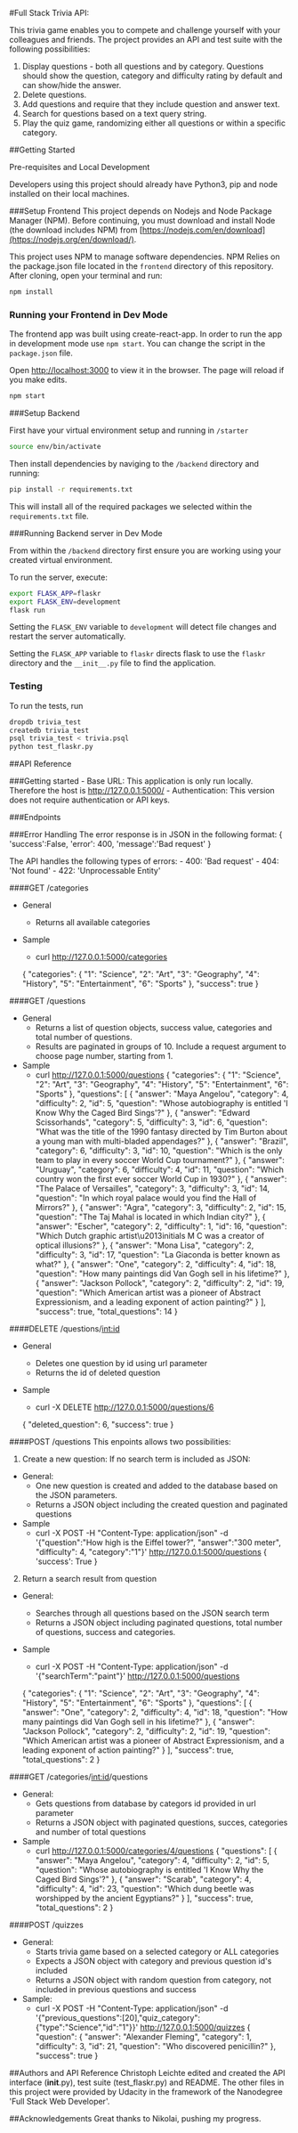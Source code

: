 #Full Stack Trivia API:

This trivia game enables you to compete and challenge yourself with your colleagues and friends. The project provides an API and test suite with the following possibilities:

1) Display questions - both all questions and by category. Questions should show the question, category and difficulty rating by default and can show/hide the answer. 
2) Delete questions.
3) Add questions and require that they include question and answer text.
4) Search for questions based on a text query string.
5) Play the quiz game, randomizing either all questions or within a specific category. 


##Getting Started

Pre-requisites and Local Development

Developers using this project should already have Python3, pip and node installed on their local machines.

###Setup Frontend
This project depends on Nodejs and Node Package Manager (NPM). Before continuing, you must download and install Node (the download includes NPM) from [https://nodejs.com/en/download](https://nodejs.org/en/download/).

This project uses NPM to manage software dependencies. NPM Relies on the package.json file located in the `frontend` directory of this repository. After cloning, open your terminal and run:

```bash
npm install
```

### Running your Frontend in Dev Mode

The frontend app was built using create-react-app. In order to run the app in development mode use ```npm start```. You can change the script in the ```package.json``` file. 

Open [http://localhost:3000](http://localhost:3000) to view it in the browser. The page will reload if you make edits.<br>

```bash
npm start
```

###Setup Backend 

First have your virtual environment setup and running in `/starter`
	
```bash
source env/bin/activate 
```

Then install dependencies by naviging to the `/backend` directory and running:

```bash
pip install -r requirements.txt
```

This will install all of the required packages we selected within the `requirements.txt` file.


###Running Backend server in Dev Mode

From within the `/backend` directory first ensure you are working using your created virtual environment.

To run the server, execute:

```bash
export FLASK_APP=flaskr
export FLASK_ENV=development
flask run
```

Setting the `FLASK_ENV` variable to `development` will detect file changes and restart the server automatically.

Setting the `FLASK_APP` variable to `flaskr` directs flask to use the `flaskr` directory and the `__init__.py` file to find the application. 


### Testing
To run the tests, run

```bash
dropdb trivia_test
createdb trivia_test
psql trivia_test < trivia.psql
python test_flaskr.py
```

>
##API Reference

###Getting started 
	- Base URL: This application is only run locally. Therefore the host is http://127.0.0.1:5000/ 
	- Authentication: This version does not require authentication or API keys.

###Endpoints

###Error Handling
The error response is in JSON in the following format:
	{
	     	'success':False, 
	      	'error': 400, 
	      	'message':'Bad request'
	}

The API handles the following types of errors:
	- 400: 	'Bad request' 
	- 404:	'Not found' 
	- 422:	'Unprocessable Entity'


####GET /categories
- General	
	- Returns all available categories
- Sample
	- curl http://127.0.0.1:5000/categories
	
	{
	  "categories": {
	    "1": "Science", 
	    "2": "Art", 
	    "3": "Geography", 
	    "4": "History", 
	    "5": "Entertainment", 
	    "6": "Sports"
	  }, 
	  "success": true
	}

####GET /questions
- General	
	- Returns a list of question objects, success value, categories and total number of questions.
	- Results are paginated in groups of 10. Include a request argument to choose page number, starting from 1.
- Sample
	- curl http://127.0.0.1:5000/questions
	{
	  "categories": {
	    "1": "Science", 
	    "2": "Art", 
	    "3": "Geography", 
	    "4": "History", 
	    "5": "Entertainment", 
	    "6": "Sports"
	  }, 
	  "questions": [
	    {
	      "answer": "Maya Angelou", 
	      "category": 4, 
	      "difficulty": 2, 
	      "id": 5, 
	      "question": "Whose autobiography is entitled 'I Know Why the Caged Bird Sings'?"
	    }, 
	    {
	      "answer": "Edward Scissorhands", 
	      "category": 5, 
	      "difficulty": 3, 
	      "id": 6, 
	      "question": "What was the title of the 1990 fantasy directed by Tim Burton about a young man with multi-bladed appendages?"
	    }, 
	    {
	      "answer": "Brazil", 
	      "category": 6, 
	      "difficulty": 3, 
	      "id": 10, 
	      "question": "Which is the only team to play in every soccer World Cup tournament?"
	    }, 
	    {
	      "answer": "Uruguay", 
	      "category": 6, 
	      "difficulty": 4, 
	      "id": 11, 
	      "question": "Which country won the first ever soccer World Cup in 1930?"
	    }, 
	    {
	      "answer": "The Palace of Versailles", 
	      "category": 3, 
	      "difficulty": 3, 
	      "id": 14, 
	      "question": "In which royal palace would you find the Hall of Mirrors?"
	    }, 
	    {
	      "answer": "Agra", 
	      "category": 3, 
	      "difficulty": 2, 
	      "id": 15, 
	      "question": "The Taj Mahal is located in which Indian city?"
	    }, 
	    {
	      "answer": "Escher", 
	      "category": 2, 
	      "difficulty": 1, 
	      "id": 16, 
	      "question": "Which Dutch graphic artist\u2013initials M C was a creator of optical illusions?"
	    }, 
	    {
	      "answer": "Mona Lisa", 
	      "category": 2, 
	      "difficulty": 3, 
	      "id": 17, 
	      "question": "La Giaconda is better known as what?"
	    }, 
	    {
	      "answer": "One", 
	      "category": 2, 
	      "difficulty": 4, 
	      "id": 18, 
	      "question": "How many paintings did Van Gogh sell in his lifetime?"
	    }, 
	    {
	      "answer": "Jackson Pollock", 
	      "category": 2, 
	      "difficulty": 2, 
	      "id": 19, 
	      "question": "Which American artist was a pioneer of Abstract Expressionism, and a leading exponent of action painting?"
	    }
	  ], 
	  "success": true, 
	  "total_questions": 14
	}


####DELETE /questions/<int:id>
- General	
	- Deletes one question by id using url parameter
	- Returns the id of deleted question
- Sample
	- curl -X DELETE http://127.0.0.1:5000/questions/6

	{
	  "deleted_question": 6, 
	  "success": true
	}

####POST /questions
This enpoints allows two possibilities:

1) Create a new question: If no search term is included as JSON: 
- General: 
	- One new question is created and added to the database based on the JSON parameters.
	- Returns a JSON object including the created question and paginated questions
- Sample
	- curl -X POST -H "Content-Type: application/json" -d '{"question":"How high is the Eiffel tower?", "answer":"300 meter", "difficulty": 4, "category":"1"}' http://127.0.0.1:5000/questions
	{
	'success': True
	}

2) Return a search result from question
- General: 
	- Searches through all questions based on the JSON search term
	- Returns a JSON object including paginated questions, total number of questions, success and categories.
- Sample
	- curl -X POST -H "Content-Type: application/json" -d '{"searchTerm":"paint"}' http://127.0.0.1:5000/questions

	{
	  "categories": {
	    "1": "Science", 
	    "2": "Art", 
	    "3": "Geography", 
	    "4": "History", 
	    "5": "Entertainment", 
	    "6": "Sports"
	  }, 
	  "questions": [
	    {
	      "answer": "One", 
	      "category": 2, 
	      "difficulty": 4, 
	      "id": 18, 
	      "question": "How many paintings did Van Gogh sell in his lifetime?"
	    }, 
	    {
	      "answer": "Jackson Pollock", 
	      "category": 2, 
	      "difficulty": 2, 
	      "id": 19, 
	      "question": "Which American artist was a pioneer of Abstract Expressionism, and a leading exponent of action painting?"
	    }
	  ], 
	  "success": true, 
	  "total_questions": 2
	}


####GET /categories/<int:id>/questions
- General: 
	- Gets questions from database by categors id provided in url parameter
	- Returns a JSON object with paginated questions, succes, categories and number of total questions
- Sample
	- curl http://127.0.0.1:5000/categories/4/questions
	{
	  "questions": [
	    {
	      "answer": "Maya Angelou", 
	      "category": 4, 
	      "difficulty": 2, 
	      "id": 5, 
	      "question": "Whose autobiography is entitled 'I Know Why the Caged Bird Sings'?"
	    }, 
	    {
	      "answer": "Scarab", 
	      "category": 4, 
	      "difficulty": 4, 
	      "id": 23, 
	      "question": "Which dung beetle was worshipped by the ancient Egyptians?"
	    }
	  ], 
	  "success": true, 
	  "total_questions": 2
	}


####POST /quizzes
- General: 
	- Starts trivia game based on a selected category or ALL categories
	- Expects a JSON object with category and previous question id's included
	- Returns a JSON object with random question from category, not included in previous questions and success
- Sample:
	- curl -X POST -H "Content-Type: application/json" -d '{"previous_questions":[20],"quiz_category":{"type":"Science","id":"1"}}' http://127.0.0.1:5000/quizzes
	{
	  "question": {
	    "answer": "Alexander Fleming", 
	    "category": 1, 
	    "difficulty": 3, 
	    "id": 21, 
	    "question": "Who discovered penicillin?"
	  }, 
	  "success": true
	}




##Authors and API Reference
Christoph Leichte edited and created the API interface (__init__.py), test suite (test_flaskr.py) and README. The other files in this project were provided by Udacity in the framework of the Nanodegree 'Full Stack Web Developer'.


##Acknowledgements
Great thanks to Nikolai, pushing my progress.


